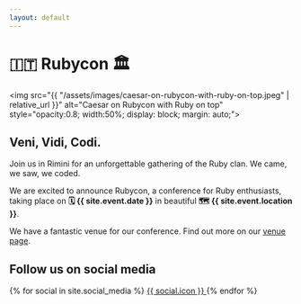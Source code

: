 ```yaml
---
layout: default
---
```


# 🇮🇹 Rubycon 🏛️

<img src="{{ "/assets/images/caesar-on-rubycon-with-ruby-on-top.jpeg" | relative_url }}" alt="Caesar on Rubycon with Ruby on top" style="opacity:0.8; width:50%; display: block; margin: auto;">


## Veni, Vidi, Codi.

Join us in Rimini for an unforgettable gathering of the Ruby clan. We came, we saw, we coded.

We are excited to announce Rubycon, a conference for Ruby enthusiasts, taking place on **🗓️ {{ site.event.date }}** in beautiful **🗺️ {{ site.event.location }}**.

We have a fantastic venue for our conference. Find out more on our [venue page](./venue).

## Follow us on social media

<div class="social-media">
  {% for social in site.social_media %}
    <a href="{{ social.url }}" class="social-link" title="{{ social.name }}" aria-label="{{ social.name }}">
      {{ social.icon }}
    </a>
  {% endfor %}
</div>

